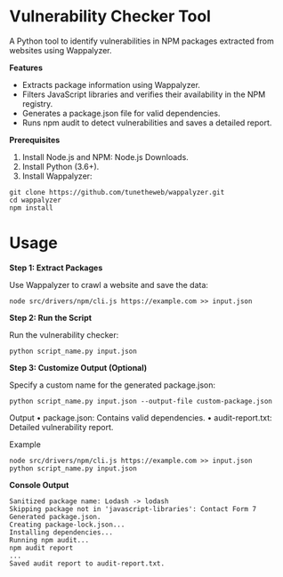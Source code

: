 # Vulnerability Checker Tool

A Python tool to identify vulnerabilities in NPM packages extracted from websites using Wappalyzer.

**Features**

- Extracts package information using Wappalyzer.
- Filters JavaScript libraries and verifies their availability in the NPM registry.
- Generates a package.json file for valid dependencies.
- Runs npm audit to detect vulnerabilities and saves a detailed report.

**Prerequisites**

1.	Install Node.js and NPM: Node.js Downloads.
2.	Install Python (3.6+).
3.	Install Wappalyzer:

```
git clone https://github.com/tunetheweb/wappalyzer.git
cd wappalyzer
npm install
```


# Usage

**Step 1: Extract Packages**

Use Wappalyzer to crawl a website and save the data:

```node src/drivers/npm/cli.js https://example.com >> input.json```

**Step 2: Run the Script**

Run the vulnerability checker:

```python script_name.py input.json```

**Step 3: Customize Output (Optional)**

Specify a custom name for the generated package.json:

```python script_name.py input.json --output-file custom-package.json```

Output
	•	package.json: Contains valid dependencies.
	•	audit-report.txt: Detailed vulnerability report.

Example

```
node src/drivers/npm/cli.js https://example.com >> input.json
python script_name.py input.json
```

**Console Output**

```
Sanitized package name: Lodash -> lodash
Skipping package not in 'javascript-libraries': Contact Form 7
Generated package.json.
Creating package-lock.json...
Installing dependencies...
Running npm audit...
npm audit report
...
Saved audit report to audit-report.txt.
```